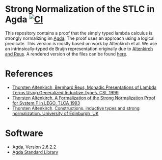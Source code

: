 # Strong Normalization of the STLC in Agda [![CI](https://github.com/JonasHoefer/agda-strong-normalization/actions/workflows/ci.yml/badge.svg)](https://github.com/JonasHoefer/agda-strong-normalization/actions/workflows/ci.yml)

This repository contains a proof that the simply typed lambda calculus is strongly normalizing im [Agda][software/agda].
The proof uses an approach using a logical predicate.
This version is mostly based on work by Altenkirch et al.
We use an intrinsically-typed de Bruijn representation originally due to [Altenkirch and Reus][paper/altenkirch99].
A rendered version of the files can be found [here](https://jonashoefer.github.io/agda-strong-normalization/STLC.html).


# References

- [Thorsten Altenkirch, Bernhard Reus, Monadic Presentations of Lambda Terms Using Generalized Inductive Types. CSL 1999][paper/altenkirch99]
- [Thorsten Altenkirch, A Formalization of the Strong Normalization Proof for System F in LEGO. TLCA 1993][paper/altenkirch93]
- [Thorsten Altenkirch, Constructions, inductive types and strong normalization. University of Edinburgh, UK][thesis/altenkirch]


# Software

- [Agda][software/agda], Version 2.6.2.2
- [Agda Standard Library][software/agda-stdlib]


[paper/altenkirch99]:
  http://www.cs.nott.ac.uk/~psztxa/publ/csl99.pdf
  "Thorsten Altenkirch, Bernhard Reus, Monadic Presentations of Lambda Terms Using Generalized Inductive Types. CSL 1999"

[paper/altenkirch93]:
  http://www.cs.nott.ac.uk/~psztxa/publ/tlca93.pdf
  "Thorsten Altenkirch, A Formalization of the Strong Normalization Proof for System F in LEGO. TLCA 1993"

[thesis/altenkirch]:
  http://www.cs.nott.ac.uk/~psztxa/publ/phd93.pdf
  "Thorsten Altenkirch, Constructions, inductive types and strong normalization. University of Edinburgh, UK"

[software/agda]:
  https://wiki.portal.chalmers.se/agda/Main/Download
  "The Agda Wiki — Downloads"

[software/agda-stdlib]:
  https://wiki.portal.chalmers.se/agda/Libraries/StandardLibrary
  "The Agda Wiki — Standard Library"
